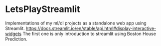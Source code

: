 # LetsPlayStreamlit
Implementations of my ml/dl projects as a standalone web app using Streamlit. https://docs.streamlit.io/en/stable/api.html#display-interactive-widgets
The first one is only introduction to streamlit using Boston House Prediction.
